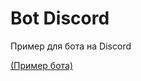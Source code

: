 # Bot Discord
Пример для бота на Discord

[(Пример бота)](https://github.com/JanaKotova/python_discord/blob/master/Example/bot.py)
